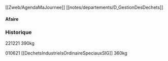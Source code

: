 [[Zweb/AgendaMaJournee]] [[notes/departements/D_GestionDesDechets]]

#### Afaire 

### Historique
221221 390kg

010621 [[DechetsIndustrielsOrdinaireSpeciauxSIG]] 360kg